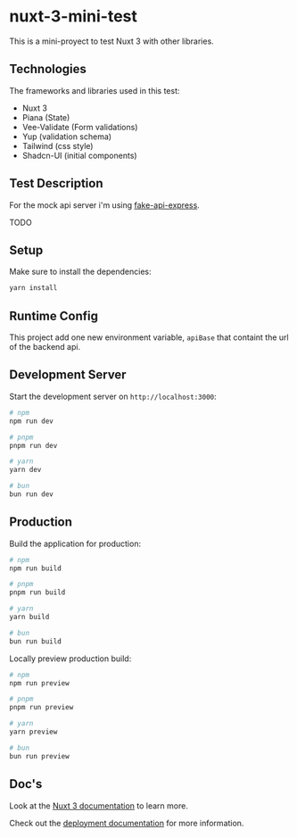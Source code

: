 # nuxt-3-mini-test

This is a mini-proyect to test Nuxt 3 with other libraries.

## Technologies

The frameworks and libraries used in this test:
- Nuxt 3
- Piana (State)
- Vee-Validate (Form validations)
- Yup (validation schema)
- Tailwind (css style)
- Shadcn-UI (initial components)

## Test Description

For the mock api server i'm using [fake-api-express](https://github.com/marvinjgh/fake-api-express).

TODO

## Setup

Make sure to install the dependencies:

```bash
yarn install
```
## Runtime Config

This project add one new environment variable, `apiBase` that containt the url of the backend api.

## Development Server

Start the development server on `http://localhost:3000`:

```bash
# npm
npm run dev

# pnpm
pnpm run dev

# yarn
yarn dev

# bun
bun run dev
```

## Production

Build the application for production:

```bash
# npm
npm run build

# pnpm
pnpm run build

# yarn
yarn build

# bun
bun run build
```

Locally preview production build:

```bash
# npm
npm run preview

# pnpm
pnpm run preview

# yarn
yarn preview

# bun
bun run preview
```

## Doc's

Look at the [Nuxt 3 documentation](https://nuxt.com/docs/getting-started/introduction) to learn more.

Check out the [deployment documentation](https://nuxt.com/docs/getting-started/deployment) for more information.
